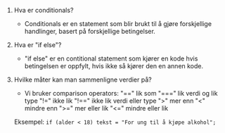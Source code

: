 1.  Hva er conditionals?

    - Conditionals er en statement som blir brukt til å gjøre forskjellige handlinger, basert på forskjellige betingelser.

2.  Hva er "if else"?

    - "if else" er en contitional statement som kjører en kode hvis betingelsen er oppfylt, hvis ikke så kjører den en annen kode.

3.  Hvilke måter kan man sammenligne verdier på?

    - Vi bruker comparison operators:
      "==" lik som
      "===" lik verdi og lik type
      "!=" ikke lik
      "!==" ikke lik verdi eller type
      ">" mer enn
      "<" mindre enn
      ">=" mer eller lik
      "<=" mindre eller lik

    Eksempel:
    `if (alder < 18) tekst = "For ung til å kjøpe alkohol";`
